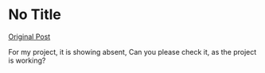 # No Title

[Original Post](https://discourse.onlinedegree.iitm.ac.in/t/169029/519)

<p>For my project, it is showing absent, Can you please check it, as the project is working?</p>